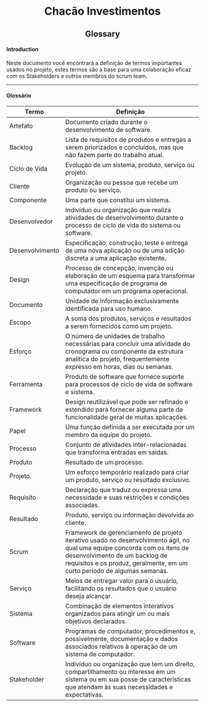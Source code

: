 <h1 align="center">Chacão Investimentos</h1>
<h2 align="center">Glossary</h2>

#### Introduction
Neste documento você encontrará a definição de termos importantes usados no projeto, estes termos são a base para uma colaboração eficaz com os Stakeholders e outros membros do scrum team.
____

#### Glossário

| Termo | Definição |
|-|-|
| Artefato | Documento criado durante o desenvolvimento de software. |
| Backlog | Lista de requisitos de produtos e entregas a serem priorizados e concluídos, mas que não fazem parte do trabalho atual. |
| Ciclo de Vida | Evolução de um sistema, produto, serviço ou projeto. |
| Cliente | Organização ou pessoa que recebe um produto ou serviço. |
| Componente | Uma parte que constitui um sistema. |
| Desenvolvedor | Indivíduo ou organização que realiza atividades de desenvolvimento durante o processo de ciclo de vida do sistema ou software. |
| Desenvolvimento | Especificação, construção, teste e entrega de uma nova aplicação ou de uma adição discreta a uma aplicação existente. |
| Design | Processo de concepção, invenção ou elaboração de um esquema para transformar uma especificação de programa de computador em um programa operacional. |
| Documento | Unidade de informação exclusivamente identificada para uso humano. |
| Escopo | A soma dos produtos, serviços e resultados a serem fornecidos como um projeto. |
| Esforço | O número de unidades de trabalho necessárias para concluir uma atividade do cronograma ou componente da estrutura analítica do projeto, frequentemente expresso em horas, dias ou semanas. |
| Ferramenta | Produto de software que fornece suporte para processos de ciclo de vida de software e sistema. |
| Framework | Design reutilizável que pode ser refinado e estendido para fornecer alguma parte da funcionalidade geral de muitas aplicações. |
| Papel | Uma função definida a ser executada por um membro da equipe do projeto. |
| Processo | Conjunto de atividades inter-relacionadas que transforma entradas em saídas. |
| Produto | Resultado de um processo. |
| Projeto | Um esforço temporário realizado para criar um produto, serviço ou resultado exclusivo. |
| Requisito | Declaração que traduz ou expressa uma necessidade e suas restrições e condições associadas. |
| Resultado | Produto, serviço ou informação devolvida ao cliente. |
| Scrum | Framework de gerenciamento de projeto iterativo usado no desenvolvimento ágil, no qual uma equipe concorda com os itens de desenvolvimento de um backlog de requisitos e os produz, geralmente, em um curto período de algumas semanas. |
| Serviço | Meios de entregar valor para o usuário, facilitando os resultados que o usuário deseja alcançar. |
| Sistema | Combinação de elementos interativos organizados para atingir um ou mais objetivos declarados. |
| Software | Programas de computador, procedimentos e, possivelmente, documentação e dados associados relativos à operação de um sistema de computador.  |
| Stakeholder | Indivíduo ou organização que tem um direito, compartilhamento ou interesse em um sistema ou em sua posse de características que atendam às suas necessidades e expectativas. |
